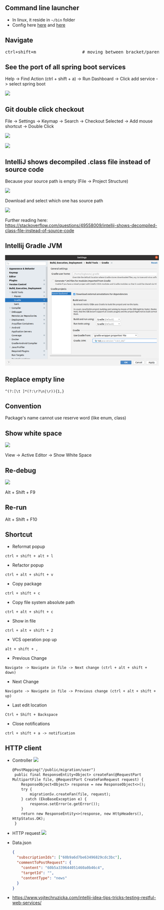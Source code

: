## Command line launcher

- In linux, it reside in `~/bin` folder
- Config here [here](https://stackoverflow.com/questions/26879172/how-to-open-webstorm-from-terminai) and [here](https://blog.jetbrains.com/blog/2018/08/23/toolbox-app-1-11-whats-new/)


## Navigate

<pre>
ctrl+shift+m                  # moving between bracket/parenthesis
</pre>

## See the port of all spring boot services

Help -> Find Action (ctrl + shift + a) -> Run Dashboard -> Click add service -> select spring boot

![](https://s3-ap-southeast-1.amazonaws.com/logbasex.github.io/intellij-run-dashboard.png)

## Git double click checkout

File -> Settings -> Keymap -> Search -> Checkout Selected -> Add mouse shortcut -> Double Click

![](https://s3-ap-southeast-1.amazonaws.com/logbasex.github.io/intellij-git-checkout-branch.png)

![](https://s3-ap-southeast-1.amazonaws.com/logbasex.github.io/intellij-git-double-click-checkout.png) 

## IntelliJ shows decompiled .class file instead of source code

Because your source path is empty (File -> Project Structure)

![](https://s3-ap-southeast-1.amazonaws.com/logbasex.github.io/intellij-sdk-source-path-empty.png)

Download and select which one has source path

![](https://s3-ap-southeast-1.amazonaws.com/logbasex.github.io/intellij-project-sdk.png)

Further reading here: https://stackoverflow.com/questions/49558009/intellij-shows-decompiled-class-file-instead-of-source-code


## Intellij Gradle JVM

![](images/gradle-jvm.png)

## Replace empty line 
```regexp
^(?:[\t ]*(?:\r?\n|\r)){1,}
```

## Convention

Package's name cannot use reserve word (like enum, class) 


## Show white space

![](https://i.imgur.com/xEwFKJd.png)

View -> Active Editor -> Show White Space


## Re-debug

![](https://i.imgur.com/HURPiLu.png)

Alt + Shift + F9

## Re-run

Alt + Shift + F10

## Shortcut

- Reformat popup
```shell script
ctrl + shift + alt + l
```

- Refactor popup
```shell script
ctrl + alt + shift + v
```

- Copy package
```shell script
ctrl + shift + c
```
- Copy file system absolute path
```shell script
ctrl + alt + shift + c
```

- Show in file
```shell script
ctrl + alt + shift + 2
```

- VCS operation pop up
```shell script
alt + shift + ,
```

- Previous Change
```shell script
Navigate -> Navigate in file -> Next change (ctrl + alt + shift + down)
```

- Next Change
```shell script
Navigate -> Navigate in file -> Previous change (ctrl + alt + shift + up)
```

- Last edit location
```shell
Ctrl + Shift + Backspace
```

- Close notifications
```shell
ctrl + shift + a -> notification
```
## HTTP client
- Controller
    ![](https://i.imgur.com/FHLE0Ba.png)
  
    ```shell
    @PostMapping("/public/migration/user")
	 public final ResponseEntity<Object> createFan(@RequestPart MultipartFile file, @RequestPart CreateFanRequest request) {
	 	ResponseObject<Object> response = new ResponseObject<>();
	 	try {
	 		migrationSv.createFan(file, request);
	 	} catch (EkoBaseException e) {
	 		response.setError(e.getError());
	 	}
	 	return new ResponseEntity<>(response, new HttpHeaders(), HttpStatus.OK);
	 }
    ```

- HTTP request
    ![](https://i.imgur.com/LKdk6D7.png)
  
- Data.json
    ```json
    {
      "subscriptionIds": ["60b9a6d7be63496829cdc3bc"],
      "commentToPostRequest": {
        "content": "60b5a339644051460a0b46c4",
        "targetId": "",
        "contentType": "news"
      }
    }
    ```
- https://www.vojtechruzicka.com/intellij-idea-tips-tricks-testing-restful-web-services/  